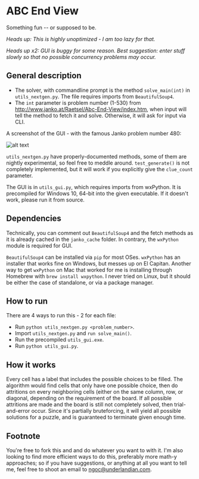 # ABC End View
Something fun -- or supposed to be.

*Heads up: This is highly unoptimized - I am too lazy for that.*

*Heads up x2: GUI is buggy for some reason. Best suggestion: enter stuff slowly so that no possible concurrency problems may occur.*

## General description
- The solver, with commandline prompt is the method `solve_main(int)` in `utils_nextgen.py`. The file requires imports from `BeautifulSoup4`.
- The `int` parameter is problem number (1-530) from http://www.janko.at/Raetsel/Abc-End-View/index.htm, when input will tell the method to fetch it and solve. Otherwise, it will ask for input via CLI.

A screenshot of the GUI - with the famous Janko problem number 480:

![alt text](http://i.imgur.com/GRNVSAG.png "It has 46,670 solutions, so don't bother trying solving.")

`utils_nextgen.py` have properly-documented methods, some of them are nightly experimental, so feel free to meddle around. `test_generate()` is not completely implemented, but it will work if you explicitly give the `clue_count` parameter.

The GUI is in `utils_gui.py`, which requires imports from wxPython. It is precompiled for Windows 10, 64-bit into the given executable. If it doesn't work, please run it from source.

## Dependencies
Technically, you can comment out `BeautifulSoup4` and the fetch methods as it is already cached in the `janko_cache` folder. In contrary, the `wxPython` module is required for GUI.

`BeautifulSoup4` can be installed via `pip` for most OSes. `wxPython` has an installer that works fine on Windows, but messes up on El Capitan. Another way to get `wxPython` on Mac that worked for me is installing through Homebrew with `brew install wxpython`. I never tried on Linux, but it should be either the case of standalone, or via a package manager.

## How to run
There are 4 ways to run this - 2 for each file:
- Run `python utils_nextgen.py <problem_number>`.
- Import `utils_nextgen.py` and `run solve_main()`.
- Run the precompiled `utils_gui.exe`.
- Run `python utils_gui.py`.

## How it works
Every cell has a label that includes the possible choices to be filled. The algorithm would find cells that only have one possible choice, then do attritions on every neighboring cells (either on the same column, row, or diagonal, depending on the requirement of the board. If all possible attritions are made and the board is still not completely solved, then trial-and-error occur. Since it's partially bruteforcing, it will yield all possible solutions for a puzzle, and is guaranteed to terminate given enough time.

## Footnote
You're free to fork this and and do whatever you want to with it. I'm also looking to find more efficient ways to do this, preferably more math-y approaches; so if you have suggestions, or anything at all you want to tell me, feel free to shoot an email to ngoc@underlandian.com.
